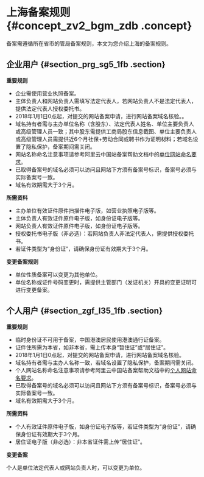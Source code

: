 # 上海备案规则 {#concept_zv2_bgm_zdb .concept}

备案需遵循所在省市的管局备案规则，本文为您介绍上海的备案规则。

## 企业用户 {#section_prg_sg5_1fb .section}

 **重要规则** 

-   企业需使用营业执照备案。
-   主体负责人和网站负责人需填写法定代表人，若网站负责人不是法定代表人，提供法定代表人授权委托书。
-   2018年1月1日0点起，对提交的网站备案申请，进行网站备案域名核验。。
-   域名持有者需与主办单位名称（含股东）、法定代表人姓名、单位主要负责人或高级管理人员一致；其中股东需提供工商局股东信息截图、单位主要负责人或高级管理人员需提供近6个月社保+劳动合同或聘书作为证明材料；若域名设置了隐私保护，备案期间需关闭。
-   网站名称命名注意事项请参考阿里云中国站备案帮助文档中的[单位网站命名要求](https://help.aliyun.com/knowledge_detail/36948.html#title-yw5-zl7-utv)。
-   已取得备案号的域名必须可以访问且网站下方须有备案号标识，备案号必须与实际备案号一致。
-   域名有效期需大于3个月。

 **所需资料** 

-   主办单位有效证件原件扫描件电子版，如营业执照电子版等。
-   主体负责人有效证件原件电子版，如身份证电子版等。
-   网站负责人有效证件原件电子版，如身份证电子版等。
-   授权委托书电子版（非必选）：若网站负责人非法定代表人，需提供授权委托书。
-   若证件类型为“身份证”，请确保身份证有效期大于3个月。

 **变更备案规则** 

-   单位性质备案可以变更为其他单位。
-   单位名称或证件号码变更时，需提供主管部门（发证机关）开具的变更证明可进行变更备案。

## 个人用户 {#section_zgf_l35_1fb .section}

 **重要规则** 

-   临时身份证不可用于备案，中国港澳居民使用港澳通行证备案。
-   证件住所需为本省，如非本省，需上传本身“暂住证”或“居住证”。
-   2018年1月1日0点起，对提交的网站备案申请，进行网站备案域名核验。
-   域名持有者需与主办人名称一致，若域名设置了隐私保护，备案期间需关闭。
-   个人网站名称命名注意事项请参考阿里云中国站备案帮助文档中的[个人网站命名要求](https://help.aliyun.com/knowledge_detail/36948.html#title-lhm-b1g-ehx)。
-   已取得备案号的域名必须可以访问且网站下方须有备案号标识，备案号必须与实际备案号一致。
-   域名有效期需大于3个月。

 **所需资料** 

-   个人有效证件原件电子版，如身份证电子版等，若证件类型为“身份证”，请确保身份证有效期大于3个月。
-   居住证电子版（非必选）：非本省证件需上传“居住证”。

 **变更备案** 

个人是单位法定代表人或网站负责人时，可以变更为单位。

